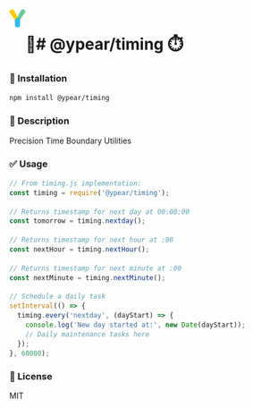 # <img src="https://github.com/benzmuircroft/temp/blob/main/Yjs1.png" height="32" style="vertical-align:40px;"/>🍐# @ypear/timing ⏱️

### 💾 Installation

```sh
npm install @ypear/timing
```

### 👀 Description

Precision Time Boundary Utilities

### ✅ Usage

```js
// From timing.js implementation:
const timing = require('@ypear/timing');

// Returns timestamp for next day at 00:00:00
const tomorrow = timing.nextday(); 

// Returns timestamp for next hour at :00
const nextHour = timing.nextHour();

// Returns timestamp for next minute at :00
const nextMinute = timing.nextMinute();

// Schedule a daily task
setInterval(() => {
  timing.every('nextday', (dayStart) => {
    console.log('New day started at:', new Date(dayStart));
    // Daily maintenance tasks here
  });
}, 60000);
```

### 📜 License

MIT
